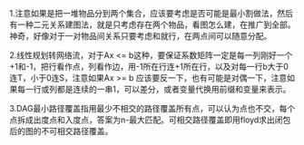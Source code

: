 1.注意如果是把一堆物品分到两个集合，应该要考虑是否可能是最小割做法，然后有一种二元关系建图法，就是只考虑存在两个物品，看图怎么建，在推广到全部。神奇，好像对于一对物品间关系只要考虑和就行，在两点间可以随意分配。

2.线性规划转网络流，对于Ax <= b这种，要保证系数矩阵一定是每一列刚好一个+1和-1，把行看作点，列看作边，用-1所在行连+1所在行，以及对每一行b大于0连T，小于0连S，注意如果Ax >= b 应该要反一下，也有可能是对偶一下，注意如果每一行或列都是连续的一串1，可以差分，或者变量代换用前缀和变量来表示。

3.DAG最小路径覆盖指用最少不相交的路径覆盖所有点，可以认为点也不交，每个点拆成出度点和入度点，答案为n-最大匹配。可相交路径覆盖即用floyd求出闭包后的图的不可相交路径覆盖。


